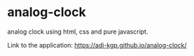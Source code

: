 # analog-clock

analog clock using html, css and pure javascript.

Link to the application: https://adi-kgp.github.io/analog-clock/
